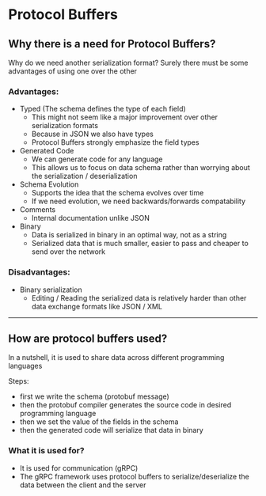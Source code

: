 # Protocol Buffers

## Why there is a need for Protocol Buffers?

Why do we need another serialization format? Surely there must be some advantages of using one over the other

### Advantages:
- Typed (The schema defines the type of each field)
    - This might not seem like a major improvement over other serialization formats
    - Because in JSON we also have types
    - Protocol Buffers strongly emphasize the field types
- Generated Code
    - We can generate code for any language
    - This allows us to focus on data schema rather than worrying about the serialization / deserialization
- Schema Evolution
  - Supports the idea that the schema evolves over time
  - If we need evolution, we need backwards/forwards compatability
- Comments
  - Internal documentation unlike JSON
- Binary
  - Data is serialized in binary in an optimal way, not as a string
  - Serialized data that is much smaller, easier to pass and cheaper to send over the network

### Disadvantages:
- Binary serialization
  - Editing / Reading the serialized data is relatively harder than other data exchange formats like JSON / XML

---

## How are protocol buffers used?

In a nutshell, it is used to share data across different programming languages

Steps:
- first we write the schema (protobuf message)
- then the protobuf compiler generates the source code in desired programming language
- then we set the value of the fields in the schema
- then the generated code will serialize that data in binary

### What it is used for?
- It is used for communication (gRPC)
- The gRPC framework uses protocol buffers to serialize/deserialize the data between the client and the server

